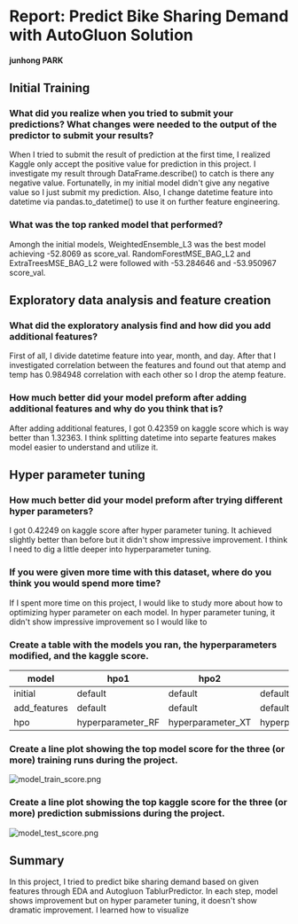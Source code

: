 # Report: Predict Bike Sharing Demand with AutoGluon Solution
#### junhong PARK

## Initial Training
### What did you realize when you tried to submit your predictions? What changes were needed to the output of the predictor to submit your results?
When I tried to submit the result of prediction at the first time, I realized Kaggle only accept the positive value for prediction in this project. I investigate my result through DataFrame.describe() to catch is there any negative value. Fortunatelly, in my initial model didn't give any negative value so I just submit my prediction.
Also, I change datetime feature into datetime via pandas.to_datetime() to use it on further feature engineering.

### What was the top ranked model that performed?
Amongh the initial models, WeightedEnsemble_L3 was the best model achieving -52.8069 as score_val. RandomForestMSE_BAG_L2 and ExtraTreesMSE_BAG_L2 were followed with -53.284646 and -53.950967 score_val.

## Exploratory data analysis and feature creation
### What did the exploratory analysis find and how did you add additional features?
First of all, I divide datetime feature into year, month, and day. After that I investigated correlation between the features and found out that atemp and temp has 0.984948 correlation with each other so I drop the atemp feature.

### How much better did your model preform after adding additional features and why do you think that is?
After adding additional features, I got 0.42359 on kaggle score which is way better than 1.32363. I think splitting datetime into separte features makes model easier to understand and utilize it.

## Hyper parameter tuning
### How much better did your model preform after trying different hyper parameters?
I got 0.42249 on kaggle score after hyper parameter tuning. It achieved slightly better than before but it didn't show impressive improvement.
I think I need to dig a little deeper into hyperparameter tuning. 

### If you were given more time with this dataset, where do you think you would spend more time?
If I spent more time on this project, I would like to study more about how to optimizing hyper parameter on each model. In hyper parameter tuning, it didn't show impressive improvement so I would like to 

### Create a table with the models you ran, the hyperparameters modified, and the kaggle score.
|model|hpo1|hpo2|hpo3|score|
|--|--|--|--|--|
|initial|default|default|default|1.79989|
|add_features|default|default|default|0.42359|
|hpo|hyperparameter_RF|hyperparameter_XT|hyperparameter_KNN|0.42249|

### Create a line plot showing the top model score for the three (or more) training runs during the project.


![model_train_score.png](img/model_train_score.png)

### Create a line plot showing the top kaggle score for the three (or more) prediction submissions during the project.


![model_test_score.png](img/model_test_score.png)

## Summary
In this project, I tried to predict bike sharing demand based on given features through EDA and Autogluon TablurPredictor.
In each step, model shows improvement but on hyper parameter tuning, it doesn't show dramatic improvement.
I learned  how to visualize 
